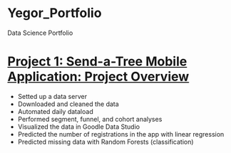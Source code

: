 # Yegor_Portfolio
Data Science Portfolio

# [Project 1: Send-a-Tree Mobile Application: Project Overview](https://github.com/yeegorski/send-a-tree)
* Setted up a data server
* Downloaded and cleaned the data
* Automated daily dataload
* Performed segment, funnel, and cohort analyses
* Visualized the data in Goodle Data Studio
* Predicted the number of registrations in the app with linear regression
* Predicted missing data with Random Forests (classification) 
